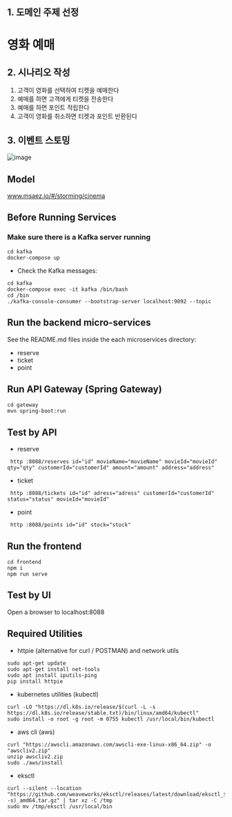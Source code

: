 ## 1. 도메인 주제 선정
# 영화 예매

## 2. 시나리오 작성
1. 고객이 영화를 선택하여 티켓을 예매한다
2. 예매를 하면 고객에게 티켓을 전송한다
3. 예매를 하면 포인트 적립한다
4. 고객이 영화를 취소하면 티켓과 포인트 반환된다

## 3. 이벤트 스토밍






![image](https://github.com/codellie/cinema/assets/126676314/0794dd51-8052-4a95-9e87-e853c48b00d0)



## Model
www.msaez.io/#/storming/cinema

## Before Running Services
### Make sure there is a Kafka server running
```
cd kafka
docker-compose up
```
- Check the Kafka messages:
```
cd kafka
docker-compose exec -it kafka /bin/bash
cd /bin
./kafka-console-consumer --bootstrap-server localhost:9092 --topic
```

## Run the backend micro-services
See the README.md files inside the each microservices directory:

- reserve
- ticket
- point


## Run API Gateway (Spring Gateway)
```
cd gateway
mvn spring-boot:run
```

## Test by API
- reserve
```
 http :8088/reserves id="id" movieName="movieName" movieId="movieId" qty="qty" customerId="customerId" amount="amount" address="address" 
```
- ticket
```
 http :8088/tickets id="id" adress="adress" customerId="customerId" status="status" movieId="movieId" 
```
- point
```
 http :8088/points id="id" stock="stock" 
```


## Run the frontend
```
cd frontend
npm i
npm run serve
```

## Test by UI
Open a browser to localhost:8088

## Required Utilities

- httpie (alternative for curl / POSTMAN) and network utils
```
sudo apt-get update
sudo apt-get install net-tools
sudo apt install iputils-ping
pip install httpie
```

- kubernetes utilities (kubectl)
```
curl -LO "https://dl.k8s.io/release/$(curl -L -s https://dl.k8s.io/release/stable.txt)/bin/linux/amd64/kubectl"
sudo install -o root -g root -m 0755 kubectl /usr/local/bin/kubectl
```

- aws cli (aws)
```
curl "https://awscli.amazonaws.com/awscli-exe-linux-x86_64.zip" -o "awscliv2.zip"
unzip awscliv2.zip
sudo ./aws/install
```

- eksctl 
```
curl --silent --location "https://github.com/weaveworks/eksctl/releases/latest/download/eksctl_$(uname -s)_amd64.tar.gz" | tar xz -C /tmp
sudo mv /tmp/eksctl /usr/local/bin
```

